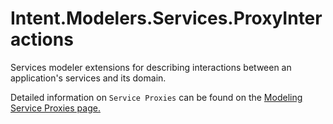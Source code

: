 # Intent.Modelers.Services.ProxyInteractions

Services modeler extensions for describing interactions between an application's services and its domain.

Detailed information on `Service Proxies` can be found on the [Modeling Service Proxies page.](https://docs.intentarchitect.com/articles/application-development/modelling/proxy-designer/proxy-designer.html)
